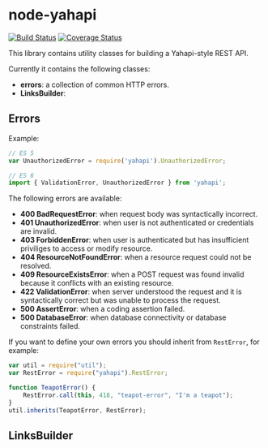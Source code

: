# node-yahapi

[![Build Status](https://travis-ci.org/Yahapi/node-yahapi.svg?branch=master)](https://travis-ci.org/Yahapi/node-yahapi) [![Coverage Status](https://coveralls.io/repos/Yahapi/node-yahapi/badge.svg?branch=master)](https://coveralls.io/r/Yahapi/node-yahapi?branch=master)

This library contains utility classes for building a Yahapi-style REST API.

Currently it contains the following classes:

- **errors**: a collection of common HTTP errors.
- **LinksBuilder**:

## Errors

Example:

```javascript
// ES 5
var UnauthorizedError = require('yahapi').UnauthorizedError;

// ES 6
import { ValidationError, UnauthorizedError } from 'yahapi';
```

The following errors are available:

- **400 BadRequestError**: when request body was syntactically incorrect.
- **401 UnauthorizedError**: when user is not authenticated or credentials are invalid.
- **403 ForbiddenError**: when user is authenticated but has insufficient priviliges to access or modify resource.
- **404 ResourceNotFoundError**: when a resource request could not be resolved.
- **409 ResourceExistsError**: when a POST request was found invalid because it conflicts with an existing resource.
- **422 ValidationError**: when server understood the request and it is syntactically correct but was unable to process the request.
- **500 AssertError**: when a coding assertion failed.
- **500 DatabaseError**: when database connectivity or database constraints failed.

If you want to define your own errors you should inherit from `RestError`, for example:

```javascript
var util = require("util");
var RestError = require("yahapi").RestError;

function TeapotError() {
    RestError.call(this, 418, "teapot-error", "I'm a teapot");
}
util.inherits(TeapotError, RestError);
```

## LinksBuilder
